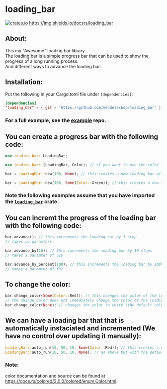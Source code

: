# loading_bar
[![crates.io](https://img.shields.io/crates/v/loading_bar.svg)](https://crates.io/crates/loading_bar)
https://img.shields.io/docsrs/loading_bar

## About:
This my "Awesome" loading bar library.
<br>
The loading bar is a simple progress bar that can be used to show the progress of a long running process.
<br>
And different ways to advance the loading bar.

## Installation:
Put the following in your Cargo.toml file under `[dependencies]`: 

```toml
[dependencies]
"loading_bar" = { git = 'https://github.com/mendelsshop/loading_bar' }
```

### For a full example, see the [example](https://github.com/mendelsshop/load_test) repo.

## You can create a progress bar with the following code:
```rust
use loading_bar::LoadingBar;

use loading_bar::{LoadingBar, Color}; // if you want to use the color feature

bar = LoadingBar::new(100, None); // this creates a new loading bar with 100 steps and the default color

bar = LoadingBar::new(100, Some(Color::Green)); // this creates a new loading bar with 100 steps and the green color
``` 
### Note the following examples assume that you have imported the [`loading_bar`](https://github.com/mendelsshop/loading_bar) crate.

## You can incremt the progress of the loading bar with the following code:

```rust
bar.advance(); // this increments the loading bar by 1 step
// takes no paramters

bar.advance_by(10); // this increments the loading bar by 10 steps
// takes a paramter of u16

bar.advance_by_percent(100); // this increments the loading bar by 100%
// takes a paramter of f32
```

## To change the color:

```rust
bar.change_color(Some(Color::Red)); // this changes the color of the loading bar to red
// the change_color does not immediately change the color of the loading bar, it only changes the color when the next step is incremented when you print the bar next
bar.change_color(None); // changes the color to white (the default color)
```

## We can have a loading bar that that is automatically instaciated and incremented (We have no control over updating it manually):
```rust
LoadingBar::auto_run(10, 50, 10, Some(Color::Red)); // this creates a new loading bar lasts 10 seconds, with a length of 50, and starts at 10 bars with the color red.
LoadingBar::auto_run(10, 50, 10, None); // as above but with the default color
```

### Note:
color documentation and source can be found at https://docs.rs/colored/2.0.0/colored/enum.Color.html.
